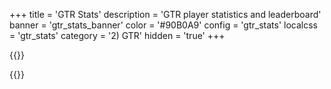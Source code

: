 +++
title = 'GTR Stats'
description = 'GTR player statistics and leaderboard'
banner = 'gtr_stats_banner'
color = '#90B0A9'
config = 'gtr_stats'
localcss = 'gtr_stats'
category = '2) GTR'
hidden = 'true'
+++

{{<rawhtml>}}

<!-- HTML Meta Tags -->
<title>GTR Stats | Toolkist</title>
<meta name="description" content="GTR Player Statistics and Leaderboard">

<!-- Facebook Meta Tags -->
<meta property="og:url" content="https://toolkist.netlify.app/gtrstats">
<meta property="og:type" content="website">
<meta property="og:title" content="GTR Stats | Toolkist">
<meta property="og:description" content="GTR Player Statistics and Leaderboard">
<meta property="og:image" content="/img/GTR_Stats_banner.png">
<meta name="theme-color" content="#EE7528">

<!-- Twitter Meta Tags -->
<meta name="twitter:card" content="summary_large_image">
<meta property="twitter:domain" content="toolkist.netlify.app">
<meta property="twitter:url" content="https://toolkist.netlify.app/gtrstats">
<meta name="twitter:title" content="GTR Stats | Toolkist">
<meta name="twitter:description" content="GTR Player Statistics and Leaderboard">
<meta name="twitter:image" content="/img/GTR_Stats_banner.png">
<script type="module" src='/toolkist/gtrstats.pages.toolkist.js'></script>
<div id="content" class='flex_content'>
    <div class='standardPagePanel'></div>
</div>
{{</rawhtml>}}